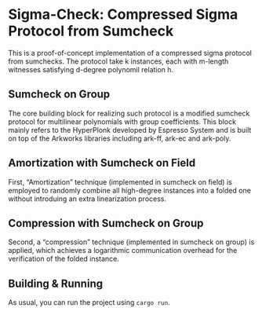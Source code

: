 # Sigma-Check: Compressed Sigma Protocol from Sumcheck
This is a proof-of-concept implementation of a compressed sigma protocol from sumchecks.
The protocol take k instances, each with m-length witnesses satisfying d-degree polynomil relation h.

## Sumcheck on Group
The core building block for realizing such protocol is a modified sumcheck protocol for multilinear polynomials with group coefficients.
This block mainly refers to the HyperPlonk developed by Espresso System and is built on top of the Arkworks libraries including ark-ff, ark-ec and ark-poly.

## Amortization with Sumcheck on Field
First, “Amortization” technique (implemented in sumcheck on field) is employed to randomly combine all high-degree instances into a folded one without introduing an extra linearization process.

## Compression with Sumcheck on Group
Second, a “compression” technique (implemented in sumcheck on group) is applied, which achieves a logarithmic communication overhead for the verification of the folded instance.

## Building & Running
As usual, you can run the project using `cargo run`.
